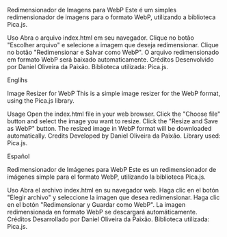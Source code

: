 Redimensionador de Imagens para WebP
Este é um simples redimensionador de imagens para o formato WebP, utilizando a biblioteca Pica.js.

Uso
Abra o arquivo index.html em seu navegador.
Clique no botão "Escolher arquivo" e selecione a imagem que deseja redimensionar.
Clique no botão "Redimensionar e Salvar como WebP".
O arquivo redimensionado em formato WebP será baixado automaticamente.
Créditos
Desenvolvido por Daniel Oliveira da Paixão.
Biblioteca utilizada: Pica.js.


Englihs

Image Resizer for WebP
This is a simple image resizer for the WebP format, using the Pica.js library.

Usage
Open the index.html file in your web browser.
Click the "Choose file" button and select the image you want to resize.
Click the "Resize and Save as WebP" button.
The resized image in WebP format will be downloaded automatically.
Credits
Developed by Daniel Oliveira da Paixão.
Library used: Pica.js.

Español

Redimensionador de Imágenes para WebP
Este es un redimensionador de imágenes simple para el formato WebP, utilizando la biblioteca Pica.js.

Uso
Abra el archivo index.html en su navegador web.
Haga clic en el botón "Elegir archivo" y seleccione la imagen que desea redimensionar.
Haga clic en el botón "Redimensionar y Guardar como WebP".
La imagen redimensionada en formato WebP se descargará automáticamente.
Créditos
Desarrollado por Daniel Oliveira da Paixão.
Biblioteca utilizada: Pica.js.
